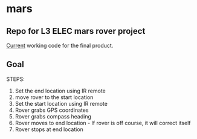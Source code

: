 # mars

## Repo for L3 ELEC mars rover project
[Current](final/final.ino) working code for the final product.

## Goal
  STEPS:
  1. Set the end location using IR remote
  2. move rover to the start location
  3. Set the start location using IR remote
  4. Rover grabs GPS coordinates
  5. Rover grabs compass heading
  6. Rover moves to end location
    - If rover is off course, it will correct itself
  7. Rover stops at end location
